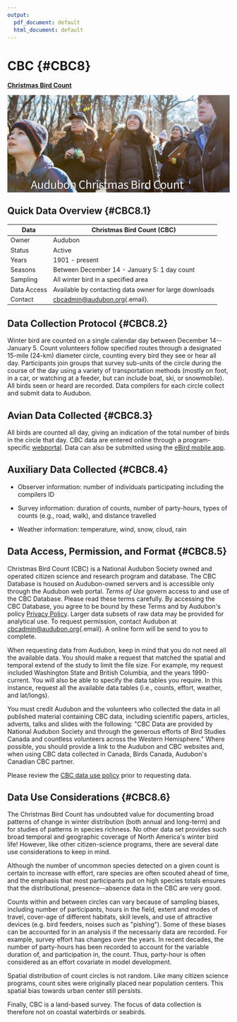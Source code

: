 ```yaml
---
output:
  pdf_document: default
  html_document: default
---
```


# CBC {#CBC8}

[**Christmas Bird Count**](https://www.audubon.org/conservation/science/christmas-bird-count)



<img src="images/CBC.PNG" width="700px" style="display: block; margin: auto;" />

## Quick Data Overview {#CBC8.1}

| Data        | Christmas Bird Count (CBC)                                    |
|---------------------------|---------------------------------------------|
| Owner       | Audubon                                                       |
| Status      | Active                                                        |
| Years       | 1901 - present                                                |
| Seasons     | Between December 14 - January 5: 1 day count                  |
| Sampling    | All winter bird in a specified area                           |
| Data Access | Available by contacting data owner for large downloads        |
| Contact     | [cbcadmin\@audubon.org](mailto:cbcadmin@audubon.org){.email}. |

## Data Collection Protocol {#CBC8.2}

Winter bird are counted on a single calendar day between December 14--January 5. Count volunteers follow specified routes through a designated 15-mile (24-km) diameter circle, counting every bird they see or hear all day. Participants join groups that survey sub-units of the circle during the course of the day using a variety of transportation methods (mostly on foot, in a car, or watching at a feeder, but can include boat, ski, or snowmobile). All birds seen or heard are recorded. Data compilers for each circle collect and submit data to Audubon.

## Avian Data Collected {#CBC8.3}

All birds are counted all day, giving an indication of the total number of birds in the circle that day. CBC data are entered online through a program-specific [webportal](https://netapp.audubon.org/aap/application/cbc). Data can also be submitted using the [eBird mobile app](https://ebird.org/news/ebirding-your-christmas-bird-count-updated).

## Auxiliary Data Collected {#CBC8.4}

-   Observer information: number of individuals participating including the compilers ID

-   Survey information: duration of counts, number of party-hours, types of counts (e.g., road, walk), and distance travelled

-   Weather information: temperature, wind, snow, cloud, rain

## Data Access, Permission, and Format {#CBC8.5}

Christmas Bird Count (CBC) is a National Audubon Society owned and operated citizen science and research program and database. The CBC Database is housed on Audubon-owned servers and is accessible only through the Audubon web portal. *Terms of Use* govern access to and use of the CBC Database. Please read these terms carefully. By accessing the CBC Database, you agree to be bound by these Terms and by Audubon's policy [Privacy Policy](https://www.audubon.org/privacy-policy). Larger data subsets of raw data may be provided for analytical use. To request permission, contact Audubon at [cbcadmin\@audubon.org](mailto:cbcadmin@audubon.org){.email}. A online form will be send to you to complete.

When requesting data from Audubon, keep in mind that you do not need all the available data. You should make a request that matched the spatial and temporal extend of the study to limit the file size. For example, my request included Washington State and British Columbia, and the years 1990-current. You will also be able to specify the data tables you require. In this instance, request all the available data tables (i.e., counts, effort, weather, and lat/longs).

You must credit Audubon and the volunteers who collected the data in all published material containing CBC data, including scientific papers, articles, adverts, talks and slides with the following: "CBC Data are provided by National Audubon Society and through the generous efforts of Bird Studies Canada and countless volunteers across the Western Hemisphere." Where possible, you should provide a link to the Audubon and CBC websites and, when using CBC data collected in Canada, Birds Canada, Audubon's Canadian CBC partner.

Please review the [CBC data use policy](https://www.audubon.org/content/policy-regarding-use-christmas-bird-count-data) prior to requesting data.

## Data Use Considerations {#CBC8.6}

The Christmas Bird Count has undoubted value for documenting broad patterns of change in winter distribution (both annual and long-term) and for studies of patterns in species richness. No other data set provides such broad temporal and geographic coverage of North America's winter bird life! However, like other citizen-science programs, there are several date use considerations to keep in mind.

Although the number of uncommon species detected on a given count is certain to increase with effort, rare species are often scouted ahead of time, and the emphasis that most participants put on high species totals ensures that the distributional, presence--absence data in the CBC are very good.

Counts within and between circles can vary because of sampling biases, including number of participants, hours in the field, extent and modes of travel, cover-age of different habitats, skill levels, and use of attractive devices (e.g. bird feeders, noises such as "pishing"). Some of these biases can be accounted for in an analysis if the necessariy data are recorded. For example, survey effort has changes over the years. In recent decades, the number of party-hours has been recorded to account for the variable duration of, and participation in, the count. Thus, party-hour is often considered as an effort covariate in model development.

Spatial distribution of count circles is not random. Like many citizen science programs, count sites were originally placed near population centers. This spatial bias towards urban center still persists.

Finally, CBC is a land-based survey. The focus of data collection is therefore not on coastal waterbirds or seabirds.
